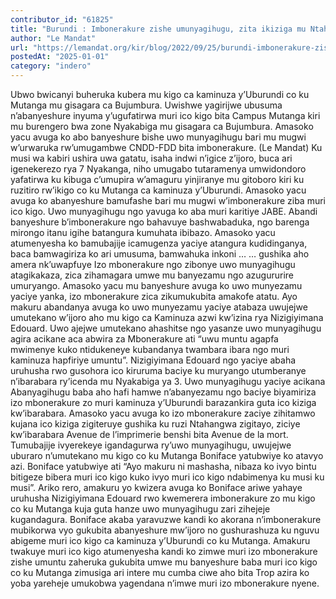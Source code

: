 ```yaml
---
contributor_id: "61825"
title: "Burundi : Imbonerakure zishe umunyagihugu, zita ikiziga mu Ntahangwa."
author: "Le Mandat"
url: "https://lemandat.org/kir/blog/2022/09/25/burundi-imbonerakure-zishe-umunyagihugu-zita-ikiziga-mu-ntahangwa/"
postedAt: "2025-01-01"
category: "indero"
---
```


Ubwo bwicanyi buheruka kubera mu kigo ca kaminuza y’Uburundi co ku Mutanga mu gisagara ca Bujumbura. Uwishwe yagirijwe ubusuma n’abanyeshure inyuma y’ugufatirwa muri ico kigo bita Campus Mutanga kiri mu burengero bwa zone Nyakabiga mu gisagara ca Bujumbura. Amasoko yacu avuga ko abo banyeshure bishe uwo munyagihugu bari mu mugwi w’urwaruka rw’umugambwe CNDD-FDD bita imbonerakure. (Le Mandat)
Ku musi wa kabiri ushira uwa gatatu, isaha indwi n’igice z’ijoro, buca ari igenekerezo rya 7 Nyakanga, niho umugabo tutaramenya umwidondoro yafatirwa ku kibuga c’umupira w’amaguru yinjiranye mu gitoboro kiri ku ruzitiro rw’ikigo co ku Mutanga ca kaminuza y’Uburundi. Amasoko yacu avuga ko abanyeshure bamufashe bari mu mugwi w’imbonerakure ziba muri ico kigo. Uwo munyagihugu ngo yavuga ko aba muri karitiye JABE. Abandi banyeshure b’imbonerakure ngo bahavuye bashwabaduka, ngo barenga mirongo itanu igihe batangura kumuhata ibibazo. Amasoko yacu atumenyesha ko bamubajije icamugenza yaciye atangura kudidinganya, baca bamwagiriza ko ari umusuma, bamwahuka inkoni …
… gushika aho amera nk’uwapfuye
Izo mbonerakure ngo zibonye uwo munyagihugu atagikakaza, zica zihamagara umwe mu banyezamu ngo azugururire umuryango. Amasoko yacu mu banyeshure avuga ko uwo munyezamu yaciye yanka, izo mbonerakure zica zikumukubita amakofe atatu. Ayo makuru abandanya avuga ko uwo munyezamu yaciye atabaza uwujejwe umutekano w’ijoro aho mu kigo ca Kaminuza azwi kw’izina rya Nizigiyimana Edouard. Uwo ajejwe umutekano ahashitse ngo yasanze uwo munyagihugu agira acikane aca abwira za Mbonerakure ati “uwu muntu agapfa mwimenye kuko ntidukeneye kubandanya twambara ibara ngo muri kaminuza hapfiriye umuntu”. Nizigiyimana Edouard ngo yaciye abaha uruhusha rwo gusohora ico kiruruma baciye ku muryango utumberanye n’ibarabara ry’icenda mu Nyakabiga ya 3.
Uwo munyagihugu yaciye acikana
Abanyagihugu baba aho hafi hamwe n’abanyezamu ngo baciye biyamiriza izo mbonerakure zo muri kaminuza y’Uburundi barazankira guta ico kiziga kw’ibarabara. Amasoko yacu avuga ko izo mbonerakure zaciye zihitamwo kujana ico kiziga zigiteruye gushika ku ruzi Ntahangwa zigitayo, ziciye kw’ibarabara Avenue de l’imprimerie benshi bita Avenue de la mort.
Tumubajije ivyerekeye igandagurwa ry’uwo munyagihugu, uwujejwe uburaro n’umutekano mu kigo co ku Mutanga Boniface yatubwiye ko atavyo azi. Boniface yatubwiye ati “Ayo makuru ni mashasha, nibaza ko ivyo bintu bitigeze bibera muri ico kigo kuko ivyo muri ico kigo ndabimenya ku musi ku musi”. Ariko rero, amakuru yo kwizera avuga ko Boniface ariwe yahaye uruhusha Nizigiyimana Edouard rwo kwemerera imbonerakure zo mu kigo co ku Mutanga kuja guta hanze uwo munyagihugu zari zihejeje kugandagura. Boniface akaba yaravuzwe kandi ko akorana n’imbonerakure mubikorwa vyo gukubita abanyeshure mw’ijoro no gushurashuza ku nguvu abigeme muri ico kigo ca kaminuza y’Uburundi co ku Mutanga.
Amakuru twakuye muri ico kigo atumenyesha kandi ko zimwe muri izo mbonerakure zishe umuntu zaheruka gukubita umwe mu banyeshure baba muri ico kigo co ku Mutanga zimusiga ari intere mu cumba ciwe aho bita Trop azira ko yoba yareheje umukobwa yagendana n’imwe muri izo mbonerakure nyene.
